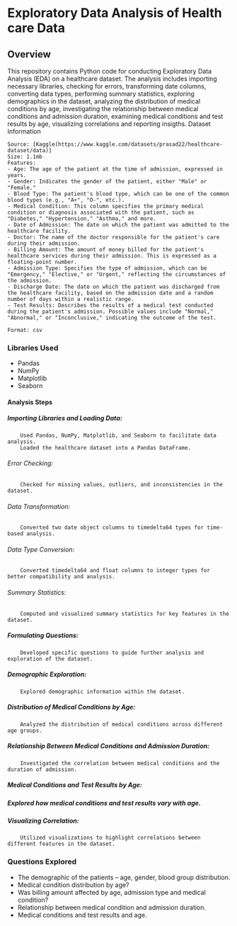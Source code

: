 # Exploratory Data Analysis of Health care Data

## Overview

This repository contains Python code for conducting Exploratory Data Analysis (EDA) on a healthcare dataset. The analysis includes importing necessary libraries, checking for errors, transforming date columns, converting data types, performing summary statistics, exploring demographics in the dataset, analyzing the distribution of medical conditions by age, investigating the relationship between medical conditions and admission duration, examining medical conditions and test results by age, visualizing correlations and reporting insigths.
Dataset Information

    Source: [Kaggle(https://www.kaggle.com/datasets/prasad22/healthcare-dataset/data)]
    Size: 1.1mb
    Features: 
    - Age: The age of the patient at the time of admission, expressed in years.
    - Gender: Indicates the gender of the patient, either "Male" or "Female."
    - Blood Type: The patient's blood type, which can be one of the common blood types (e.g., "A+", "O-", etc.).
    - Medical Condition: This column specifies the primary medical condition or diagnosis associated with the patient, such as "Diabetes," "Hypertension," "Asthma," and more.
    - Date of Admission: The date on which the patient was admitted to the healthcare facility.
    - Doctor: The name of the doctor responsible for the patient's care during their admission.
    - Billing Amount: The amount of money billed for the patient's healthcare services during their admission. This is expressed as a floating-point number.
    - Admission Type: Specifies the type of admission, which can be "Emergency," "Elective," or "Urgent," reflecting the circumstances of the admission.
    - Discharge Date: The date on which the patient was discharged from the healthcare facility, based on the admission date and a random number of days within a realistic range.
    - Test Results: Describes the results of a medical test conducted during the patient's admission. Possible values include "Normal," "Abnormal," or "Inconclusive," indicating the outcome of the test.

    Format: csv

### Libraries Used
- Pandas
- NumPy
- Matplotlib
- Seaborn

#### Analysis Steps
##### Importing Libraries and Loading Data:
        Used Pandas, NumPy, Matplotlib, and Seaborn to facilitate data analysis.
        Loaded the healthcare dataset into a Pandas DataFrame.
###### Error Checking:
        Checked for missing values, outliers, and inconsistencies in the dataset.
###### Data Transformation:
        Converted two date object columns to timedelta64 types for time-based analysis.
###### Data Type Conversion:
        Converted timedelta64 and float columns to integer types for better compatibility and analysis.
###### Summary Statistics:
        Computed and visualized summary statistics for key features in the dataset.
##### Formulating Questions:
        Developed specific questions to guide further analysis and exploration of the dataset.
##### Demographic Exploration:
        Explored demographic information within the dataset.
##### Distribution of Medical Conditions by Age:
        Analyzed the distribution of medical conditions across different age groups.
##### Relationship Between Medical Conditions and Admission Duration:
        Investigated the correlation between medical conditions and the duration of admission.
##### Medical Conditions and Test Results by Age:
##### Explored how medical conditions and test results vary with age.
##### Visualizing Correlation:
        Utilized visualizations to highlight correlations between different features in the dataset.
        
### Questions Explored
- The demographic of the patients – age, gender, blood group distribution.
- Medical condition distribution by age?
- Was billing amount affected by age, admission type and medical condition?
- Relationship between medical condition and admission duration.
- Medical conditions and test results and age.
